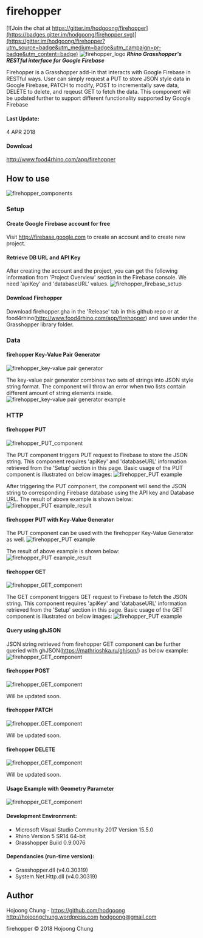 # firehopper

[![Join the chat at https://gitter.im/hodgoong/firehopper](https://badges.gitter.im/hodgoong/firehopper.svg)](https://gitter.im/hodgoong/firehopper?utm_source=badge&utm_medium=badge&utm_campaign=pr-badge&utm_content=badge)
![firehopper_logo](https://github.com/hodgoong/firehopper/blob/master/firehopper_logo.jpg)
___Rhino Grasshopper's RESTful interface for Google Firebase___

Firehopper is a Grasshopper add-in that interacts with Google Firebase in RESTful ways. User can simply request a PUT to store JSON style data in Google Firebase, PATCH to modify, POST to incrementally save data, DELETE to delete, and reqeust GET to fetch the data. This component will be updated further to support different functionality supported by Google Firebase

#### Last Update:
4 APR 2018

#### Download
http://www.food4rhino.com/app/firehopper

## How to use
![firehopper_components](https://github.com/hodgoong/firehopper/blob/master/examples/firehopper_example_sequencial.PNG)

### Setup
#### Create Google Firebase account for free
Visit http://firebase.google.com to create an account and to create new project.

#### Retrieve DB URL and API Key
After creating the account and the project, you can get the following information from 'Project Overview' section in the Firebase console. We need 'apiKey' and 'databaseURL' values.
![firehopper_firebase_setup](https://github.com/hodgoong/firehopper/blob/master/examples/firehopper_example_firebaseSetup.PNG)

#### Download Firehopper
Download firehopper.gha in the 'Release' tab in this github repo or at food4rhino(http://www.food4rhino.com/app/firehopper) and save under the Grasshopper library folder.

### Data
#### firehopper Key-Value Pair Generator
![firehopper_key-value pair generator](https://github.com/hodgoong/firehopper/blob/master/src/firehopper/Resources/firehopper_icon_keyval.png)

The key-value pair generator combines two sets of strings into JSON style string format. The component will throw an error when two lists contain different amount of string elements inside. 
![firehopper_key-value pair generator example](https://github.com/hodgoong/firehopper/blob/master/examples/firehopper_example_keyvalgen.PNG)

### HTTP
#### firehopper PUT 
![firehopper_PUT_component](https://github.com/hodgoong/firehopper/blob/master/src/firehopper/Resources/firehopper_icon_put.png)

The PUT component triggers PUT request to Firebase to store the JSON string. This component requires 'apiKey' and 'databaseURL' information retrieved from the 'Setup' section in this page. Basic usage of the PUT component is illustrated on below images:
![firehopper_PUT example](https://github.com/hodgoong/firehopper/blob/master/examples/firehopper_example_put.PNG)

After triggering the PUT component, the component will send the JSON string to corresponding Firebase database using the API key and Database URL. The result of above example is shown below:
![firehopper_PUT example_result](https://github.com/hodgoong/firehopper/blob/master/examples/firehopper_example_firebasePut.PNG)

#### firehopper PUT with Key-Value Generator
The PUT component can be used with the firehopper Key-Value Generator as well.
![firehopper_PUT example](https://github.com/hodgoong/firehopper/blob/master/examples/firehopper_example_keyvalgen+put.PNG)

The result of above example is shown below:
![firehopper_PUT example_result](https://github.com/hodgoong/firehopper/blob/master/examples/firehopper_example_firebaseKeyValGen+put.PNG)

#### firehopper GET
![firehopper_GET_component](https://github.com/hodgoong/firehopper/blob/master/src/firehopper/Resources/firehopper_icon_get.png)

The GET component triggers GET request to Firebase to fetch the JSON string. This component requires 'apiKey' and 'databaseURL' information retrieved from the 'Setup' section in this page. Basic usage of the GET component is illustrated on below images:
![firehopper_PUT example](https://github.com/hodgoong/firehopper/blob/master/examples/firehopper_example_get.PNG)

#### Query using ghJSON
JSON string retrieved from firehopper GET component can be further queried with ghJSON(https://mathrioshka.ru/ghjson/) as below example:
![firehopper_GET_component](https://github.com/hodgoong/firehopper/blob/master/examples/firehopper_example_queryUsingGHJSON.PNG)

#### firehopper POST
![firehopper_GET_component](https://github.com/hodgoong/firehopper/blob/master/src/firehopper/Resources/firehopper_icon_post.png)

Will be updated soon.

#### firehopper PATCH
![firehopper_GET_component](https://github.com/hodgoong/firehopper/blob/master/src/firehopper/Resources/firehopper_icon_patch.png)

Will be updated soon.

#### firehopper DELETE
![firehopper_GET_component](https://github.com/hodgoong/firehopper/blob/master/src/firehopper/Resources/firehopper_icon_delete.png)

Will be updated soon.

#### Usage Example with Geometry Parameter
![firehopper_GET_component](https://github.com/hodgoong/firehopper/blob/master/examples/firehopper_example_sphere.PNG)

#### Development Environment:
- Microsoft Visual Studio Community 2017 Version 15.5.0
- Rhino Version 5 SR14 64-bit
- Grasshopper Build 0.9.0076

#### Dependancies (run-time version):
- Grasshopper.dll (v4.0.30319)
- System.Net.Http.dll (v4.0.30319)

## Author
Hojoong Chung - https://github.com/hodgoong http://hojoongchung.wordpress.com hodgoong@gmail.com

firehopper © 2018 Hojoong Chung
